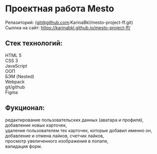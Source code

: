 # Проектная работа Mesto
Репазиторий: (git@github.com:KarinaBkl/mesto-project-ff.git)  
Сыллка на сайт: https://karinabkl.github.io/mesto-project-ff/   
## Стек технологий:
HTML 5  
CSS 3  
JavaScript   
ООП  
БЭМ (Nested)  
Webpack  
git/github  
Figma  
## Фукционал:
редактирование пользовательских данных (аватара и профиля),  
добавление новых карточек,  
удаление пользователем тех карточек, которые добавил именно он,  
добавление и отмена лайков, счетчик лайков,  
просмотр увеличенного изображения в попапе,  
валидация форм.
